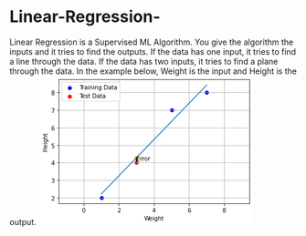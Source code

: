 # Linear-Regression-
Linear Regression is a Supervised ML Algorithm. You give the algorithm the inputs and it tries to find the outputs. If the data has one input, it tries to find a line through the data. If the data has two inputs, it tries to find a plane through the data.
In the example below, Weight is the input and Height is the output.
![Image](LinReg2.png "icon")
